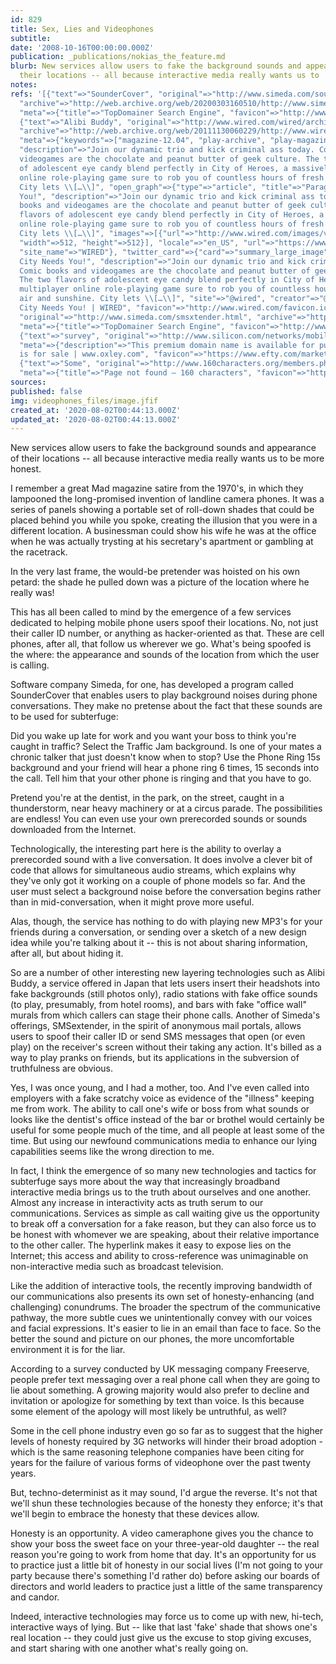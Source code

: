 ```yaml
---
id: 829
title: Sex, Lies and Videophones
subtitle: 
date: '2008-10-16T00:00:00.000Z'
publication: _publications/nokias_the_feature.md
blurb: New services allow users to fake the background sounds and appearance   of
  their locations -- all because interactive media really wants us to   be more honest.
notes: 
refs: '[{"text"=>"SounderCover", "original"=>"http://www.simeda.com/soundercover.html",
  "archive"=>"http://web.archive.org/web/20200303160510/http://www.simeda.com/soundercover.html",
  "meta"=>{"title"=>"TopDomainer Search Engine", "favicon"=>"http://www.simeda.com/static/web/img/favicon.ico"}},
  {"text"=>"Alibi Buddy", "original"=>"http://www.wired.com/wired/archive/12.04/play.html?pg=6",
  "archive"=>"http://web.archive.org/web/20111130060229/http://www.wired.com/wired/archive/12.04/play.html?pg=6",
  "meta"=>{"keywords"=>["magazine-12.04", "play-archive", "play-magazine-12-04"],
  "description"=>"Join our dynamic trio and kick criminal ass today. Comic books and
  videogames are the chocolate and peanut butter of geek culture. The two flavors
  of adolescent eye candy blend perfectly in City of Heroes, a massively multiplayer
  online role-playing game sure to rob you of countless hours of fresh air and sunshine.
  City lets \\[…\\]", "open_graph"=>{"type"=>"article", "title"=>"Paragon City Needs
  You!", "description"=>"Join our dynamic trio and kick criminal ass today. Comic
  books and videogames are the chocolate and peanut butter of geek culture. The two
  flavors of adolescent eye candy blend perfectly in City of Heroes, a massively multiplayer
  online role-playing game sure to rob you of countless hours of fresh air and sunshine.
  City lets \\[…\\]", "images"=>[{"url"=>"http://www.wired.com/images/video-fallback/w-fallback-full.png",
  "width"=>512, "height"=>512}], "locale"=>"en_US", "url"=>"https://www.wired.com/2004/04/paragon-city-needs-you/",
  "site_name"=>"WIRED"}, "twitter_card"=>{"card"=>"summary_large_image", "title"=>"Paragon
  City Needs You!", "description"=>"Join our dynamic trio and kick criminal ass today.
  Comic books and videogames are the chocolate and peanut butter of geek culture.
  The two flavors of adolescent eye candy blend perfectly in City of Heroes, a massively
  multiplayer online role-playing game sure to rob you of countless hours of fresh
  air and sunshine. City lets \\[…\\]", "site"=>"@wired", "creator"=>"@wired"}, "title"=>"Paragon
  City Needs You! | WIRED", "favicon"=>"http://www.wired.com/favicon.ico"}}, {"text"=>"SMSextender",
  "original"=>"http://www.simeda.com/smsxtender.html", "archive"=>"http://web.archive.org/web/20110805132225/http://www.simeda.com:80/smsxtender.html",
  "meta"=>{"title"=>"TopDomainer Search Engine", "favicon"=>"http://www.simeda.com/static/web/img/favicon.ico"}},
  {"text"=>"survey", "original"=>"http://www.silicon.com/networks/mobile/0,39024665,39117896,00.htm",
  "meta"=>{"description"=>"This premium domain name is available for purchase!", "title"=>"silicon.com
  is for sale | www.oxley.com", "favicon"=>"https://www.efty.com/market/uploads/favicon/8e96ab2ee4d5c6107e4ef52955c9b51d.png"}},
  {"text"=>"Some", "original"=>"http://www.160characters.org/members.php?action=info&username=Mike%20Grenville",
  "meta"=>{"title"=>"Page not found – 160 characters", "favicon"=>"http://www.160characters.org/favicon.ico"}}]'
sources: 
published: false
img: videophones_files/image.jfif
created_at: '2020-08-02T00:44:13.000Z'
updated_at: '2020-08-02T00:44:13.000Z'
---
```

New services allow users to fake the background sounds and appearance of their locations -- all because interactive media really wants us to be more honest.

  
I remember a great Mad magazine satire from the 1970's, in which they lampooned the long-promised invention of landline camera phones. It was a series of panels showing a portable set of roll-down shades that could be placed behind you while you spoke, creating the illusion that you were in a different location. A businessman could show his wife he was at the office when he was actually trysting at his secretary's apartment or gambling at the racetrack.

In the very last frame, the would-be pretender was hoisted on his own petard: the shade he pulled down was a picture of the location where he really was!

This has all been called to mind by the emergence of a few services dedicated to helping mobile phone users spoof their locations. No, not just their caller ID number, or anything as hacker-oriented as that. These are cell phones, after all, that follow us wherever we go. What's being spoofed is the where: the appearance and sounds of the location from which the user is calling.

Software company Simeda, for one, has developed a program called SounderCover that enables users to play background noises during phone conversations. They make no pretense about the fact that these sounds are to be used for subterfuge:

Did you wake up late for work and you want your boss to think you're caught in traffic? Select the Traffic Jam background. Is one of your mates a chronic talker that just doesn't know when to stop? Use the Phone Ring 15s background and your friend will hear a phone ring 6 times, 15 seconds into the call. Tell him that your other phone is ringing and that you have to go.

Pretend you're at the dentist, in the park, on the street, caught in a thunderstorm, near heavy machinery or at a circus parade. The possibilities are endless! You can even use your own prerecorded sounds or sounds downloaded from the Internet.

Technologically, the interesting part here is the ability to overlay a prerecorded sound with a live conversation. It does involve a clever bit of code that allows for simultaneous audio streams, which explains why they've only got it working on a couple of phone models so far. And the user must select a background noise before the conversation begins rather than in mid-conversation, when it might prove more useful.

Alas, though, the service has nothing to do with playing new MP3's for your friends during a conversation, or sending over a sketch of a new design idea while you're talking about it -- this is not about sharing information, after all, but about hiding it.

So are a number of other interesting new layering technologies such as Alibi Buddy, a service offered in Japan that lets users insert their headshots into fake backgrounds (still photos only), radio stations with fake office sounds (to play, presumably, from hotel rooms), and bars with fake "office wall" murals from which callers can stage their phone calls. Another of Simeda's offerings, SMSextender, in the spirit of anonymous mail portals, allows users to spoof their caller ID or send SMS messages that open (or even play) on the receiver's screen without their taking any action. It's billed as a way to play pranks on friends, but its applications in the subversion of truthfulness are obvious.

Yes, I was once young, and I had a mother, too. And I've even called into employers with a fake scratchy voice as evidence of the "illness" keeping me from work. The ability to call one's wife or boss from what sounds or looks like the dentist's office instead of the bar or brothel would certainly be useful for some people much of the time, and all people at least some of the time. But using our newfound communications media to enhance our lying capabilities seems like the wrong direction to me.

In fact, I think the emergence of so many new technologies and tactics for subterfuge says more about the way that increasingly broadband interactive media brings us to the truth about ourselves and one another. Almost any increase in interactivity acts as truth serum to our communications. Services as simple as call waiting give us the opportunity to break off a conversation for a fake reason, but they can also force us to be honest with whomever we are speaking, about their relative importance to the other caller. The hyperlink makes it easy to expose lies on the Internet; this access and ability to cross-reference was unimaginable on non-interactive media such as broadcast television.

Like the addition of interactive tools, the recently improving bandwidth of our communications also presents its own set of honesty-enhancing (and challenging) conundrums. The broader the spectrum of the communicative pathway, the more subtle cues we unintentionally convey with our voices and facial expressions. It's easier to lie in an email than face to face. So the better the sound and picture on our phones, the more uncomfortable environment it is for the liar.

According to a survey conducted by UK messaging company Freeserve, people prefer text messaging over a real phone call when they are going to lie about something. A growing majority would also prefer to decline and invitation or apologize for something by text than voice. Is this because some element of the apology will most likely be untruthful, as well?

Some in the cell phone industry even go so far as to suggest that the higher levels of honesty required by 3G networks will hinder their broad adoption - which is the same reasoning telephone companies have been citing for years for the failure of various forms of videophone over the past twenty years.

But, techno-determinist as it may sound, I'd argue the reverse. It's not that we'll shun these technologies because of the honesty they enforce; it's that we'll begin to embrace the honesty that these devices allow.

Honesty is an opportunity. A video cameraphone gives you the chance to show your boss the sweet face on your three-year-old daughter -- the real reason you're going to work from home that day. It's an opportunity for us to practice just a little bit of honesty in our social lives (I'm not going to your party because there's something I'd rather do) before asking our boards of directors and world leaders to practice just a little of the same transparency and candor.

Indeed, interactive technologies may force us to come up with new, hi-tech, interactive ways of lying. But -- like that last 'fake' shade that shows one's real location -- they could just give us the excuse to stop giving excuses, and start sharing with one another what's really going on.
